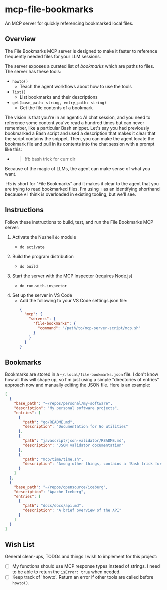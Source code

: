 # mcp-file-bookmarks

An MCP server for quickly referencing bookmarked local files.


## Overview

The File Bookmarks MCP server is designed to make it faster to reference frequently needed files for your LLM sessions.

The server exposes a curated list of *bookmarks* which are paths to files. The server has these tools:

* `howto()`
  * Teach the agent workflows about how to use the tools
* `list()`
  * List bookmarks and their descriptions
* `get(base_path: string, entry_path: string)`
  * Get the file contents of a bookmark

The vision is that you're in an agentic AI chat session, and you need to reference some content you've read a hundred times but can never remember, like a particular Bash snippet. Let's say you had previously bookmarked a Bash script and used a description that makes it clear that the script contains the snippet. Then, you can make the agent locate the bookmark file and pull in its contents into the chat session with a prompt like this:

* > !fb bash trick for curr dir

Because of the magic of LLMs, the agent can make sense of what you want.

`!fb` is short for "File Bookmarks" and it makes it clear to the agent that you are trying to read bookmarked files. I'm using `!` as an identifying shorthand because `#` I think is overloaded in existing tooling, but we'll see.


## Instructions

Follow these instructions to build, test, and run the File Bookmarks MCP server:

1. Activate the Nushell `do` module
   * ```nushell
     do activate
     ```
2. Build the program distribution
   * ```nushell
     do build
     ```
3. Start the server with the MCP Inspector (requires Node.js)
   * ```nushell
     do run-with-inspector
     ```
4. Set up the server in VS Code
   * Add the following to your VS Code settings.json file:
     ```json
     {
       "mcp": {
         "servers": {
           "file-bookmarks": {
             "command": "/path/to/mcp-server-script/mcp.sh"
           }
         }
       }
     }
     ```


## Bookmarks

Bookmarks are stored in a `~/.local/file-bookmarks.json` file. I don't know how all this will shape up, so I'm just using a simple "directories of entries" approach now and manually editing the JSON file. Here is an example:

```json
[
  {
    "base_path": "~/repos/personal/my-software",
    "description": "My personal software projects",
    "entries": [
      {
        "path": "go/README.md",
        "description": "Documentation for Go utilities"
      },
      {
        "path": "javascript/json-validator/README.md",
        "description": "JSON validator documentation"
      },
      {
        "path": "mcp/time/time.sh",
        "description": "Among other things, contains a 'Bash trick for getting current dir'"
      }
    ]
  },
  {
    "base_path": "~/repos/opensource/iceberg",
    "description": "Apache Iceberg",
    "entries": [
      {
        "path": "docs/docs/api.md",
        "description": "A brief overview of the API"
      }
    ]
  }
]
```


## Wish List

General clean-ups, TODOs and things I wish to implement for this project:

* [ ] My functions should use MCP response types instead of strings. I need to be able to return the `isError: true` when needed.
* [ ] Keep track of 'howto'. Return an error if other tools are called before `howto()`.
